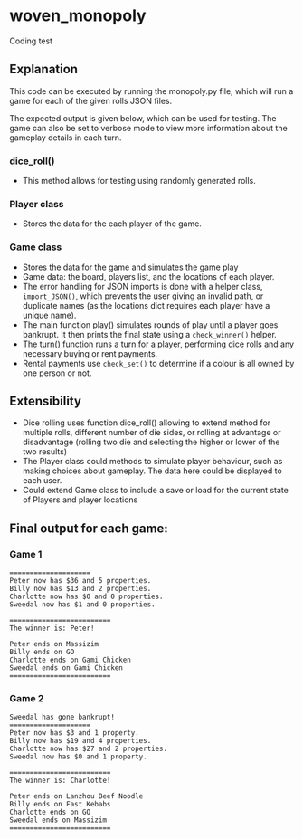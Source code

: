 # woven_monopoly
Coding test

## Explanation

This code can be executed by running the monopoly.py file, which will run a game for each of the given rolls JSON files.

The expected output is given below, which can be used for testing. The game can also be set to verbose mode to view more information about the gameplay details in each turn.

### dice_roll()
* This method allows for testing using randomly generated rolls.

### Player class
* Stores the data for the each player of the game.

### Game class
* Stores the data for the game and simulates the game play
* Game data: the board, players list, and the locations of each player.
* The error handling for JSON imports is done with a helper class, ```import_JSON()```, which prevents the user giving an invalid path, or duplicate names (as the locations dict requires each player have a unique name).
* The main function play() simulates rounds of play until a player goes bankrupt. It then prints the final state using a ```check_winner()``` helper.
* The turn() function runs a turn for a player, performing dice rolls and any necessary buying or rent payments.
* Rental payments use ```check_set()``` to determine if a colour is all owned by one person or not.

## Extensibility
* Dice rolling uses function dice_roll() allowing to extend method for multiple rolls, different number of die sides, or rolling at advantage or disadvantage (rolling two die and selecting the higher or lower of the two results)
* The Player class could methods to simulate player behaviour, such as making choices about gameplay. The data here could be displayed to each user.
* Could extend Game class to include a save or load for the current state of Players and player locations

## Final output for each game:
### Game 1
```
====================
Peter now has $36 and 5 properties.
Billy now has $13 and 2 properties.
Charlotte now has $0 and 0 properties.
Sweedal now has $1 and 0 properties.

=========================
The winner is: Peter!

Peter ends on Massizim
Billy ends on GO
Charlotte ends on Gami Chicken
Sweedal ends on Gami Chicken
=========================
```

### Game 2
```
Sweedal has gone bankrupt!
====================
Peter now has $3 and 1 property.
Billy now has $19 and 4 properties.
Charlotte now has $27 and 2 properties.
Sweedal now has $0 and 1 property.

=========================
The winner is: Charlotte!

Peter ends on Lanzhou Beef Noodle
Billy ends on Fast Kebabs
Charlotte ends on GO
Sweedal ends on Massizim
=========================
```